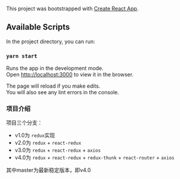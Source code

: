 This project was bootstrapped with [Create React App](https://github.com/facebook/create-react-app).

## Available Scripts

In the project directory, you can run:

### `yarn start`

Runs the app in the development mode.<br />
Open [http://localhost:3000](http://localhost:3000) to view it in the browser.

The page will reload if you make edits.<br />
You will also see any lint errors in the console.

### 项目介绍
项目三个分支：
* v1.0为 `redux`实现
* v2.0为 `redux` + `react-redux`
* v3.0为 `redux` + `react-redux` + `axios`
* v4.0为 `redux` + `react-redux` + `redux-thunk` + `react-router` + `axios`

其中master为最新稳定版本，即v4.0

